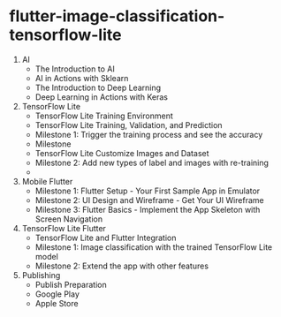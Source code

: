 # flutter-image-classification-tensorflow-lite

1. AI
   * The Introduction to AI
   * AI in Actions with Sklearn
   * The Introduction to Deep Learning
   * Deep Learning in Actions with Keras 
2. TensorFlow Lite
   * TensorFlow Lite Training Environment
   * TensorFlow Lite Training, Validation, and Prediction
   * Milestone 1: Trigger the training process and see the accuracy
   * Milestone 
   * TensorFlow Lite Customize Images and Dataset
   * Milestone 2: Add new types of label and images with re-training
   * 
4. Mobile Flutter 
   * Milestone 1: Flutter Setup - Your First Sample App in Emulator
   * Milestone 2: UI Design and Wireframe - Get Your UI Wireframe
   * Milestone 3: Flutter Basics - Implement the App Skeleton with Screen Navigation 
5. TensorFlow Lite Flutter
   * TensorFlow Lite and Flutter Integration
   * Milestone 1: Image classification with the trained TensorFlow Lite model
   * Milestone 2: Extend the app with other features
6. Publishing
   * Publish Preparation
   * Google Play
   * Apple Store
